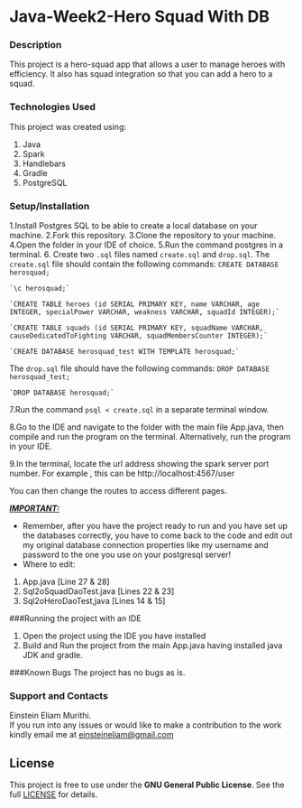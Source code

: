 # Java-Week2-Hero Squad With DB
### Description
This project is a hero-squad app that allows a user to manage heroes with efficiency. It also has squad integration so that you can add a hero to a squad. 

### Technologies Used
This project was created using:
<ol>
    <li>Java</li>
    <li>Spark</li>
    <li>Handlebars</li>
    <li>Gradle</li>
    <li>PostgreSQL</li>
</ol>

### Setup/Installation
1.Install Postgres SQL to be able to create a local database on your machine.
2.Fork this repository.
3.Clone the repository to your machine.
4.Open the folder in your IDE of choice.
5.Run the command postgres in a terminal.
6. Create two `.sql` files named `create.sql` and `drop.sql`. The `create.sql` file should contain
 the following commands:
    `CREATE DATABASE herosquad;`
    
    `\c herosquad;`
    
    `CREATE TABLE heroes (id SERIAL PRIMARY KEY, name VARCHAR, age INTEGER, specialPower VARCHAR, weakness VARCHAR, squadId INTEGER);`
    
    `CREATE TABLE squads (id SERIAL PRIMARY KEY, squadName VARCHAR, causeDedicatedToFighting VARCHAR, squadMembersCounter INTEGER);`
    
    `CREATE DATABASE herosquad_test WITH TEMPLATE herosquad;`

The `drop.sql` file should have the following commands:
    `DROP DATABASE herosquad_test;`
    
    `DROP DATABASE herosquad;`
    
7.Run the command `psql < create.sql` in a separate terminal window.

8.Go to the IDE and navigate to the folder with the main file App.java, then compile and run the
program on the terminal. Alternatively, run the program in your IDE.

9.In the terminal, locate the url address showing the spark server port number. For example
, this can be http://localhost:4567/user

You can then change the routes to access different pages.


<u>***IMPORTANT:***</u>
<ul>
    <li>Remember, after you have the project ready to run and you have set up the databases correctly, you have to come back to the code and edit out my original database connection properties like my username and password to the one you use on your postgresql server! </li>
    <li>Where to edit:</li> 
</ul>
<ol>
    <li>App.java [Line 27 & 28]</li>
    <li>Sql2oSquadDaoTest.java [Lines 22 & 23]</li>
    <li>Sql2oHeroDaoTest,java [Lines 14 & 15]</li>
</ol>


###Running the project with an IDE
<ol>
    <li>Open the project using the IDE you have installed</li>
    <li>Build and Run the project from the main App.java having installed java JDK and gradle.</li>
</ol>

###Known Bugs
The project has no bugs as is.

### Support  and Contacts
Einstein Eliam Murithi. <br/> If you run into any issues or would like to make a contribution to the
work kindly email me at <a href="einsteineliam@gmail.com">einsteineliam@gmail.com</a>

## License
This project is free to use under the **GNU General Public License**. See the full [LICENSE](https://choosealicense.com/licenses/gpl-3.0/) for details.
